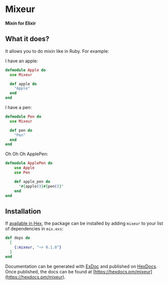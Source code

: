 # Mixeur

**Mixin for Elixir**

## What it does?

It allows you to do mixin like in Ruby. For example:

I have an apple:
```elixir
defmodule Apple do
  use Mixeur

  def apple do
    "Apple"
  end
end
```

I have a pen:
```elixir
defmodule Pen do
  use Mixeur

  def pen do
    "Pen"
  end
end
```

Oh Oh Oh ApplePen:
```elixir
defmodule ApplePen do
    use Apple
    use Pen

    def apple_pen do
      "#{apple()}#{pen()}"
    end
end
```

## Installation

If [available in Hex](https://hex.pm/docs/publish), the package can be installed
by adding `mixeur` to your list of dependencies in `mix.exs`:

```elixir
def deps do
  [
    {:mixeur, "~> 0.1.0"}
  ]
end
```

Documentation can be generated with [ExDoc](https://github.com/elixir-lang/ex_doc)
and published on [HexDocs](https://hexdocs.pm). Once published, the docs can
be found at [https://hexdocs.pm/mixeur](https://hexdocs.pm/mixeur).
